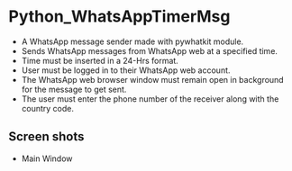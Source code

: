 # Python_WhatsAppTimerMsg
- A WhatsApp message sender made with pywhatkit module.
- Sends WhatsApp messages from WhatsApp web at a specified time.
- Time must be inserted in a 24-Hrs format.
- User must be logged in to their WhatsApp web account.
- The WhatsApp web browser window must remain open in background for the message to get sent.
- The user must enter the phone number of the receiver along with the country code.

## Screen shots

- Main Window
